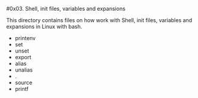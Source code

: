 #0x03. Shell, init files, variables and expansions

This directory contains files on how work with Shell, init files, variables and expansions in Linux with bash.

- printenv
- set
- unset
- export
- alias
- unalias
- .
- source
- printf
